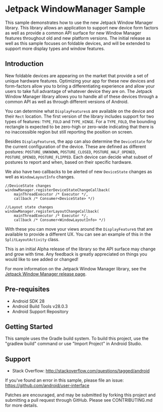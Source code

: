 
Jetpack WindowManager Sample
===================================

This sample demonstrates how to use the new Jetpack Window Manager library.
This library allows an application to support new device form factors as well as
provide a common API surface for new Window Manager features throughout old and
new platform versions. The initial release as well as this sample focuses on
foldable devices, and will be extended to support more display types and window
features.

Introduction
------------

New foldable devices are appearing on the market that provide a set of unique
hardware features. Optimizing your app for these new devices and form-factors
allow you to bring a differentiating experience and allow your users to take
full advantage of whatever device they are on. The Jetpack Window Manager
library allows you to handle all of these devices through a common API as well
as through different versions of Android.

You can determine what `DisplayFeatures`s are available on the device and their
`Rect` location. The first version of the library includes support for two types
of features: `TYPE_FOLD` and `TYPE_HINGE`. For a `TYPE_FOLD`, the bounding
rectangle is expected to be zero-high or zero-wide indicating that there is no
inaccessible region but still reporting the position on screen.

Besides `DisplayFeature`s, the app can also determine the `DeviceState` for the
current configuration of the device. These are defined as different postures:
`POSTURE_UNKNOWN`, `POSTURE_CLOSED`, `POSTURE_HALF_OPENED`, `POSTURE_OPENED`,
`POSTURE_FLIPPED`. Each device can decide what subset of postures to report and
when, based on their specific hardware.

We also have two callbacks to be alerted of new `DeviceState` changes as well
as `WindowLayoutInfo` changes.

```
//DeviceState changes
windowManager.registerDeviceStateChangeCallback(
    mainThreadExecutor /* Executor */,
    callback /* Consumer<DeviceState> */)

//Layout state changes
windowManager.registerLayoutChangeCallback(
    mainThreadExecutor /* Executor */,
    callback /* Consumer<WindowLayoutInfo> */)

```
With these you can move your views around the `DisplayFeature`s that are
available to provide a different UX. You can see an example of this in the
`SplitLayoutActivity` class.

This is an initial Alpha release of the library so the API surface may change
and grow with time. Any feedback is greatly appreciated on things you would
like to see added or changed!

For more information on the Jetpack Window Manager library, see the
[Jetpack Window Manager release page][1].

[1]: https://developer.android.com/jetpack/androidx/releases/window

Pre-requisites
--------------

- Android SDK 28
- Android Build Tools v28.0.3
- Android Support Repository

Getting Started
---------------

This sample uses the Gradle build system. To build this project, use the
"gradlew build" command or use "Import Project" in Android Studio.

Support
-------

- Stack Overflow: http://stackoverflow.com/questions/tagged/android

If you've found an error in this sample, please file an issue:
https://github.com/android/user-interface

Patches are encouraged, and may be submitted by forking this project and
submitting a pull request through GitHub. Please see CONTRIBUTING.md for more details.
